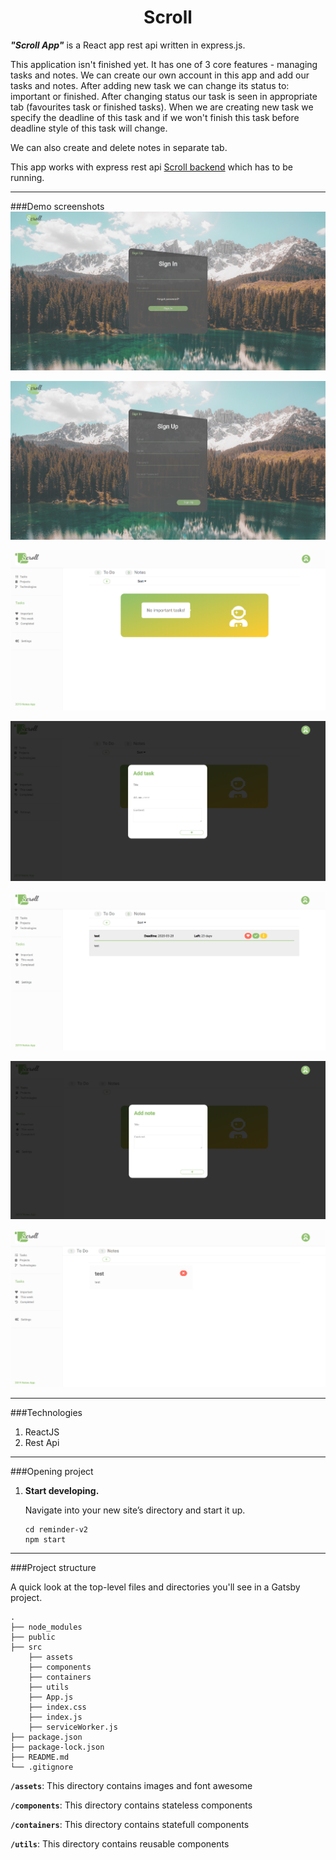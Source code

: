 <p align="center">
 
</p>
<h1 align="center">
  Scroll
</h1>


***"Scroll App"*** is a React app rest api written in express.js.

This application isn't finished yet. It has one of 3 core features - managing tasks and notes.
We can create our own account in this app and add our tasks and notes. 
After adding new task we can change its status to: important or finished. After 
changing status our task is seen in appropriate tab (favourites task or finished tasks).
When we are creating new task we specify the deadline of this task and if we won't 
finish this task before deadline style of this task will change.

We can also create and delete notes in separate tab.

This app works with express rest api [Scroll backend](https://github.com/pawelpiatekProjects/ScrollBackend)
which has to be running.
***

###Demo screenshots
![Image description](./src/assets/images/readme/sc6.PNG)

![Image description](./src/assets/images/readme/sc7.PNG)

![Image description](./src/assets/images/readme/sc1.PNG)

![Image description](./src/assets/images/readme/sc2.PNG)

![Image description](./src/assets/images/readme/sc3.PNG)

![Image description](./src/assets/images/readme/sc4.PNG)

![Image description](./src/assets/images/readme/sc5.PNG)







***
###Technologies
1. ReactJS
1. Rest Api
***

###Opening project


1.  **Start developing.**

    Navigate into your new site’s directory and start it up.

    ```shell
    cd reminder-v2
    npm start
    ```


    
  ***

###Project structure

A quick look at the top-level files and directories you'll see in a Gatsby project.

    .
    ├── node_modules
    ├── public
    ├── src
        ├── assets
        ├── components
        ├── containers
        ├── utils
        ├── App.js
        ├── index.css
        ├── index.js
        ├── serviceWorker.js
    ├── package.json
    ├── package-lock.json
    ├── README.md
    └── .gitignore

  **`/assets`**: This directory contains images and font awesome
  
  **`/components`**: This directory contains stateless components
  
  **`/containers`**: This directory contains statefull components
  
  **`/utils`**: This directory contains reusable components
  
  
 
    
